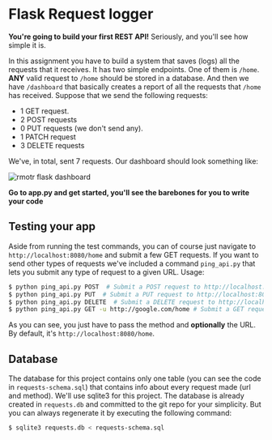 # Flask Request logger

**You're going to build your first REST API!** Seriously, and you'll see how simple it is.

In this assignment you have to build a system that saves (logs) all the requests that it receives. It has two simple endpoints. One of them is `/home`. **ANY** valid request to `/home` should be stored in a database. And then we have `/dashboard` that basically creates a report of all the requests that `/home` has received. Suppose that we send the following requests:

* 1 GET request.
* 2 POST requests
* 0 PUT requests (we don't send any).
* 1 PATCH request
* 3 DELETE requests

We've, in total, sent 7 requests. Our dashboard should look something like:

![rmotr flask dashboard](https://cloud.githubusercontent.com/assets/872296/24013959/e0332298-0a61-11e7-8aff-648b77a6da0a.png)

**Go to app.py and get started, you'll see the barebones for you to write your code**

## Testing your app

Aside from running the test commands, you can of course just navigate to `http://localhost:8080/home` and submit a few GET requests. If you want to send other types of requests we've included a command `ping_api.py` that lets you submit any type of request to a given URL. Usage:

```bash
$ python ping_api.py POST  # Submit a POST request to http://localhost:8080/home
$ python ping_api.py PUT  # Submit a PUT request to http://localhost:8080/home
$ python ping_api.py DELETE  # Submit a DELETE request to http://localhost:8080/home
$ python ping_api.py GET -u http://google.com/home # Submit a GET request to http://google.com/home
```

As you can see, you just have to pass the method and **optionally** the URL. By default, it's `http://localhost:8080/home`.

## Database

The database for this project contains only one table (you can see the code in `requests-schema.sql`) that contains info about every request made (url and method). We'll use sqlite3 for this project. The database is already created in `requests.db` and committed to the git repo for your simplicity. But you can always regenerate it by executing the following command:

```bash
$ sqlite3 requests.db < requests-schema.sql
```
